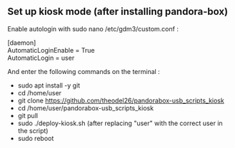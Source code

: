 <h2>Set up kiosk mode (after installing pandora-box)</h2>

Enable autologin with sudo nano /etc/gdm3/custom.conf :

[daemon]  
AutomaticLoginEnable = True  
AutomaticLogin = user  

And enter the following commands on the terminal :

- sudo apt install -y git
- cd /home/user
- git clone https://github.com/theodel26/pandorabox-usb_scripts_kiosk
- cd /home/user/pandorabox-usb_scripts_kiosk
- git pull
- sudo ./deploy-kiosk.sh (after replacing "user" with the correct user in the script)
- sudo reboot
